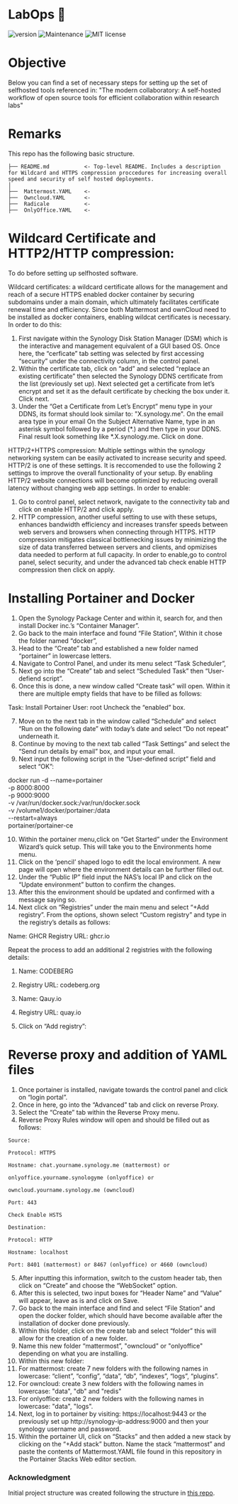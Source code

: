 # LabOps :microscope:

![version](https://img.shields.io/badge/version-1.0-blue) ![Maintenance](https://img.shields.io/badge/Maintained%3F-yes-green.svg) ![MIT license](https://img.shields.io/badge/License-MIT-blue.svg)

# Objective

Below you can find a set of necessary steps for setting up the set of selfhosted tools referenced in: "The modern collaboratory: A self-hosted workflow of open source tools for efficient collaboration within research labs"


# Remarks

This repo has the following basic structure.

```
├── README.md           <- Top-level README. Includes a description for Wildcard and HTTPS compression proccedures for increasing overall speed and security of self hosted deployments. 
│
├──  Mattermost.YAML    <-
├──  Owncloud.YAML      <-
├──  Radicale           <-
├──  OnlyOffice.YAML    <-  
```


# Wildcard Certificate and HTTP2/HTTP compression:

To do before setting up selfhosted software. 

Wildcard certificates: a wildcard certificate allows for the management and reach of a secure HTTPS enabled docker container by securing subdomains under a main domain, which ultimately facilitates certificate renewal time and efficiency. Since both Mattermost and ownCloud need to be installed as docker containers, enabling wildcat certificates is necessary. In order to do this:

1. First navigate within the Synology Disk Station Manager (DSM) which is the interactive and management equivalent of a GUI based OS. Once here, the “cerficate” tab setting was selected by first accessing “security” under the connectivity column,  in the control panel.
2. Within the certificate tab, click on “add” and selected “replace an existing certificate” then selected the Synology DDNS certificate from the list (previously set up). Next selected get a certificate from let’s encrypt and set it as the default certificate by checking the box under it. Click next.
3. Under the “Get a Certificate from Let’s Encrypt” menu type in your DDNS, its format should look similar to: "X.synology.me". On the email area type in your email On the Subject Alternative Name, type in an asterisk symbol followed by a period (*.) and then type in your DDNS. Final result look something like *.X.synology.me. Click on done. 

HTTP/2+HTTPS compression: Multiple settings within the synology networking system can be easily activated to increase security and speed. HTTP/2 is one of these settings. It is reccomended to use the following 2 settings to improve the overall functionality of your setup. By enabling HTTP/2 website connections will become optimized by reducing overall latency without changing web app settings. In order to enable:
1. Go to control panel, select network, navigate to the connectivity tab and click on enable HTTP/2 and click apply.
2. HTTP compression, another useful setting to use with these setups, enhances bandwidth efficiency and increases transfer speeds between web servers and browsers when connecting through HTTPS. HTTP compression mitigates classical bottlenecking issues by minimizing the size of data transferred between servers and clients, and opmizises data needed to perform at full capacity. In order to enable,go to control panel, select security, and under the advanced tab check enable HTTP compression then click on apply. 


# Installing Portainer and Docker
1. Open the Synology Package Center and within it, search for, and then install Docker inc.’s “Container Manager”. 
2. Go back to the main interface and found “File Station”, Within it chose the folder named “docker”,
3. Head to the “Create” tab and established a new folder named “portainer” in lowercase letters. 
4. Navigate to Control  Panel, and under its menu select “Task Scheduler”, 
5. Next go into the “Create” tab and select “Scheduled Task” then “User-defiend script”.
6. Once this is done, a new window called “Create task” will open. Within it there are multiple empty fields that have to be filled as follows:

Task: Install Portainer
User: root
Uncheck the “enabled” box.

7. Move on to the next tab in the window called “Schedule” and select “Run on the following date” with today’s date and select “Do not repeat” underneath it. 
8. Continue by moving to the next tab called “Task Settings” and select the “Send run details by email” box, and input your email. 
9. Next input the following script in the “User-defined script” field and select “OK”: 

docker run -d --name=portainer \
-p 8000:8000 \
-p 9000:9000 \
-v /var/run/docker.sock:/var/run/docker.sock \
-v /volume1/docker/portainer:/data \
--restart=always \
portainer/portainer-ce


10. Within the portainer menu,click on “Get Started” under the Environment Wizard’s quick setup. This will take you to the Environments home menu. 
11. Click on the ‘pencil’ shaped logo to edit the local environment. A new page will open where the environment details can be further filled out.
12. Under the “Public IP” field input the NAS’s local IP and click on the “Update environment” button to confirm the changes. 
13. After this the environment should be updated and confirmed with a message saying so. 
14. Next click on “Registries” under the main menu  and select “+Add registry”. From the options, shown select “Custom registry” and type in the registry’s details as follows:

Name: GHCR
Registry URL: ghcr.io

Repeat the process to add an additional 2 registries with the following details:

1.	Name: CODEBERG
2.	Registry URL: codeberg.org

1.	Name: Qauy.io
2.	Registry URL: quay.io

15. Click on “Add registry”:

# Reverse proxy and addition of YAML files

1. Once portainer is installed, navigate towards the control panel and click on “login portal”.
2. Once in here, go into the “Advanced” tab and click on reverse Proxy.
3. Select the “Create” tab within the Reverse Proxy menu.
4. Reverse Proxy Rules window will open and should be filled out as follows:

```
Source:

Protocol: HTTPS

Hostname: chat.yourname.synology.me (mattermost) or

onlyoffice.yourname.synologyme (onlyoffice) or 

owncloud.yourname.synology.me (owncloud)

Port: 443

Check Enable HSTS

Destination:

Protocol: HTTP

Hostname: localhost

Port: 8401 (mattermost) or 8467 (onlyoffice) or 4660 (owncloud)
```


5. After inputting this information, switch to the custom header tab, then click on “Create” and choose the “WebSocket” option.
6. After this is selected, two input boxes for “Header Name” and “Value” will appear, leave as is and click on Save.
7. Go back to the main interface and find and select “File Station” and open the docker folder, which should have become available after the installation of docker done previously.
8. Within this folder, click on the create tab and select “folder” this will allow for the creation of a new folder.
9. Name this new folder “mattermost”, "owncloud" or "onlyoffice" depending on what you are installing.
10. Within this new folder:
11.   For mattermost: create 7 new folders with the following names in lowercase: “client”, “config”, “data”, “db”, “indexes”, “logs”, “plugins”.
12.   For owncloud: create 3 new folders with the following names in lowercase: "data", "db" and "redis"
13.   For onlyoffice: create 2 new folders with the following names in lowercase: "data", "logs". 
14. Next, log in to portainer by visiting: https://localhost:9443 or the previously set up http://synology-ip-address:9000   and then your synology username and password.
15. Within the portainer UI, click on “Stacks” and then added a new stack by clicking on the “+Add stack” button. Name the stack “mattermost” and paste the contents of Mattermost.YAML file found in this repository in the Portainer Stacks Web editor section.


### Acknowledgment

Initial project structure was created following the structure in [this repo](https://github.com/malill/research-template).

